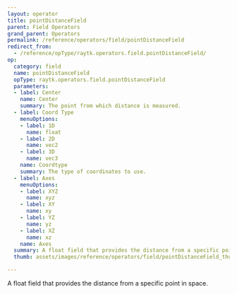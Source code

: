 ```yaml
---
layout: operator
title: pointDistanceField
parent: Field Operators
grand_parent: Operators
permalink: /reference/operators/field/pointDistanceField
redirect_from:
  - /reference/opType/raytk.operators.field.pointDistanceField/
op:
  category: field
  name: pointDistanceField
  opType: raytk.operators.field.pointDistanceField
  parameters:
  - label: Center
    name: Center
    summary: The point from which distance is measured.
  - label: Coord Type
    menuOptions:
    - label: 1D
      name: float
    - label: 2D
      name: vec2
    - label: 3D
      name: vec3
    name: Coordtype
    summary: The type of coordinates to use.
  - label: Axes
    menuOptions:
    - label: XYZ
      name: xyz
    - label: XY
      name: xy
    - label: YZ
      name: yz
    - label: XZ
      name: xz
    name: Axes
  summary: A float field that provides the distance from a specific point in space.
  thumb: assets/images/reference/operators/field/pointDistanceField_thumb.png

---
```



A float field that provides the distance from a specific point in space.
